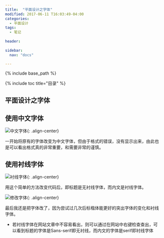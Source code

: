 ```yaml
---
title:  "平面设计之字体"
modified: 2017-06-11 T16:03:49-04:00
categories: 
  - 平面设计
tags:
  - 笔记
  
header:
 
sidebar:
  nav: "docs"
  
---
```


{% include base_path %}

{% include toc title="目录" %}

## 平面设计之字体

## 使用中文字体
  
![中文字体](https://gitee.com/lishanshan33/minimal-mistakes/raw/master/images/中文字体.PNG){: .align-center}

一开始将原有的字体改变为中文字体，但由于格式的错误，没有显示出来，由此也是可以看出格式真的非常重要，和需要非常的谨慎。

## 使用衬线字体

![衬线字体](https://gitee.com/lishanshan33/minimal-mistakes/raw/master/images/衬线字体.PNG){: .align-center}

用这个简单的方法改变代码后，即标题是无衬线字体，而内文是衬线字体。
  
![修改字体](https://gitee.com/lishanshan33/minimal-mistakes/raw/master/images/修改字体.PNG){: .align-center}

最后我还是把字体改了，因为尝试过几次后标楷体能更好的突出字体的变化和衬线字体。

- 若衬线字体在网站文章中不容易看出，则可以通过在网站中右键检查查出，可以看到标题的字体是Sans-serif即无衬线，而内文的字体是serif即衬线字体